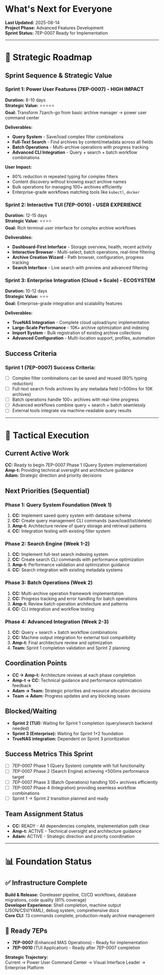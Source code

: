 # What's Next for Everyone

**Last Updated:** 2025-08-14  
**Project Phase:** Advanced Features Development  
**Sprint Status:** 7EP-0007 Ready for Implementation

---

# 🎯 Strategic Roadmap

## Sprint Sequence & Strategic Value

### **Sprint 1: Power User Features (7EP-0007) - HIGH IMPACT** 
**Duration:** 8-10 days  
**Strategic Value:** ⭐⭐⭐⭐⭐  
**Goal:** Transform 7zarch-go from basic archive manager → power user command center

**Deliverables:**
- **Query System** - Save/load complex filter combinations
- **Full-Text Search** - Find archives by content/metadata across all fields  
- **Batch Operations** - Multi-archive operations with progress tracking
- **Advanced CLI Integration** - Query + search + batch workflow combinations

**User Impact:**
- 80% reduction in repeated typing for complex filters
- Content discovery without knowing exact archive names
- Bulk operations for managing 100+ archives efficiently
- Enterprise-grade workflows matching tools like `kubectl`, `docker`

### **Sprint 2: Interactive TUI (7EP-0010) - USER EXPERIENCE**
**Duration:** 12-15 days  
**Strategic Value:** ⭐⭐⭐⭐  
**Goal:** Rich terminal user interface for complex archive workflows

**Deliverables:**
- **Dashboard-First Interface** - Storage overview, health, recent activity
- **Interactive Browser** - Multi-select, batch operations, real-time filtering
- **Archive Creation Wizard** - Path browser, configuration, progress tracking
- **Search Interface** - Live search with preview and advanced filtering

### **Sprint 3: Enterprise Integration (Cloud + Scale) - ECOSYSTEM**
**Duration:** 10-12 days  
**Strategic Value:** ⭐⭐⭐  
**Goal:** Enterprise-grade integration and scalability features

**Deliverables:**
- **TrueNAS Integration** - Complete cloud upload/sync implementation
- **Large-Scale Performance** - 10K+ archive optimization and indexing
- **Import System** - Bulk registration of existing archive collections
- **Advanced Configuration** - Multi-location support, profiles, automation

## Success Criteria

### Sprint 1 (7EP-0007) Success Criteria:
- [ ] Complex filter combinations can be saved and reused (80% typing reduction)
- [ ] Full-text search finds archives by any metadata field (<500ms for 10K archives)
- [ ] Batch operations handle 100+ archives with real-time progress
- [ ] Advanced workflows combine query + search + batch seamlessly
- [ ] External tools integrate via machine-readable query results

---

# 🔄 Tactical Execution

## Current Active Work
**CC:** Ready to begin 7EP-0007 Phase 1 (Query System implementation)  
**Amp-t:** Providing technical oversight and architecture guidance  
**Adam:** Strategic direction and priority decisions  

## Next Priorities (Sequential)

### Phase 1: Query System Foundation (Week 1)
1. **CC:** Implement saved query system with database schema
2. **CC:** Create query management CLI commands (save/load/list/delete)
3. **Amp-t:** Architecture review of query storage and retrieval patterns
4. **CC:** Integration testing with existing filter system

### Phase 2: Search Engine (Week 1-2)  
1. **CC:** Implement full-text search indexing system
2. **CC:** Create search CLI commands with performance optimization
3. **Amp-t:** Performance validation and optimization guidance
4. **CC:** Search integration with existing metadata systems

### Phase 3: Batch Operations (Week 2)
1. **CC:** Multi-archive operation framework implementation
2. **CC:** Progress tracking and error handling for batch operations
3. **Amp-t:** Review batch operation architecture and patterns
4. **CC:** CLI integration and workflow testing

### Phase 4: Advanced Integration (Week 2-3)
1. **CC:** Query + search + batch workflow combinations
2. **CC:** Machine output integration for external tool compatibility
3. **Amp-t:** Final architecture review and optimization
4. **Team:** Sprint 1 completion validation and Sprint 2 planning

## Coordination Points
- **CC → Amp-t:** Architecture reviews at each phase completion
- **Amp-t → CC:** Technical guidance and performance optimization feedback
- **Adam → Team:** Strategic priorities and resource allocation decisions
- **Team → Adam:** Progress updates and any blocking issues

## Blocked/Waiting
- **Sprint 2 (TUI):** Waiting for Sprint 1 completion (query/search backend needed)
- **Sprint 3 (Enterprise):** Waiting for Sprint 1+2 foundation
- **TrueNAS integration:** Dependent on Sprint 3 prioritization

## Success Metrics This Sprint
- [ ] 7EP-0007 Phase 1 (Query System) complete with full functionality
- [ ] 7EP-0007 Phase 2 (Search Engine) achieving <500ms performance target
- [ ] 7EP-0007 Phase 3 (Batch Operations) handling 100+ archives efficiently
- [ ] 7EP-0007 Phase 4 (Integration) providing seamless workflow combinations
- [ ] Sprint 1 → Sprint 2 transition planned and ready

## Team Assignment Status
- **CC:** READY - All dependencies complete, implementation path clear
- **Amp-t:** ACTIVE - Technical oversight and architecture guidance
- **Adam:** ACTIVE - Strategic direction and priority coordination

---

# 📊 Foundation Status

## ✅ Infrastructure Complete
**Build & Release:** Goreleaser pipeline, CI/CD workflows, database migrations, code quality (81% coverage)  
**Developer Experience:** Shell completion, machine output (JSON/CSV/YAML), debug system, comprehensive docs  
**Core CLI:** 13 commands complete, production-ready archive management

## 🎯 Ready 7EPs
- **7EP-0007** (Enhanced MAS Operations) - Ready for implementation
- **7EP-0010** (TUI Application) - Ready after 7EP-0007 completion

**Strategic Trajectory:**  
Current → Power User Command Center → Visual Interface Leader → Enterprise Platform
